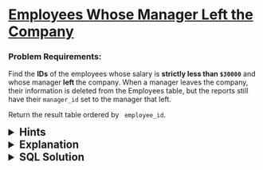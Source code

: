 # [Employees Whose Manager Left the Company](https://leetcode.com/problems/employees-whose-manager-left-the-company/description/?envType=study-plan-v2&envId=top-sql-50)

### Problem Requirements:

Find the <strong>IDs</strong> of the employees whose salary is <strong>strictly less than <code>$30000</code></strong> and whose manager <strong> left </strong> the company. When a manager leaves the company, their information is deleted from the Employees table, but the reports still have their <code>manager_id</code> set to the manager that left.

Return the result table ordered by <code> employee_id</code>.

<details>
<summary style="font-size:1.3rem;"> <strong>Hints</strong> </summary> 
<details>
      <summary>Hint#1</summary>
      <p>How would you find what <code>ids</code> not in the Employees table ?</p>
</details>

<details>
      <summary>Hint#2</summary>
      <p>Use <span>WHERE IN<span> clause </p>
</details>

</details>

<details>
<summary style="font-size:1.3rem;"> <strong>Explanation</strong> </summary>

this problem is simple, but the only catch is how would you filter the managers that left the company, since their information is deleted from the Employees table, but the reports still have their <code>manager_id</code> set to the manager that left.

so we need to find the <code>manager_id</code> that is not in the Employees table, and then we can use <code>WHERE IN</code> clause to filter the employees that have <code>manager_id</code> that is not in the Employees table.

</details>

<details>

<summary style="font-size:1.3rem"><strong> SQL Solution</strong> </summary>

```sql
select distinct employee_id
from Employees
where salary < 30000 and manager_id not in (select employee_id from Employees)
order by employee_id;


```

</details>
